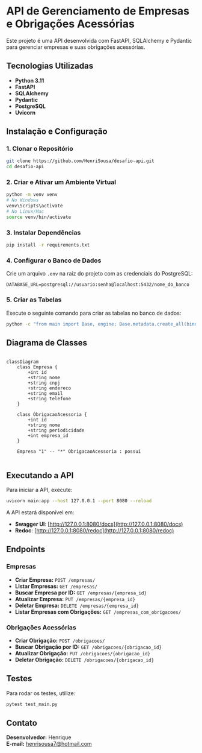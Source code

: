 # API de Gerenciamento de Empresas e Obrigações Acessórias

Este projeto é uma API desenvolvida com FastAPI, SQLAlchemy e Pydantic para gerenciar empresas e suas obrigações acessórias.

## Tecnologias Utilizadas

- **Python 3.11**
- **FastAPI**
- **SQLAlchemy**
- **Pydantic**
- **PostgreSQL**
- **Uvicorn**

## Instalação e Configuração

### 1. Clonar o Repositório

```sh
git clone https://github.com/HenriSousa/desafio-api.git
cd desafio-api
```

### 2. Criar e Ativar um Ambiente Virtual

```sh
python -m venv venv
# No Windows
venv\Scripts\activate
# No Linux/Mac
source venv/bin/activate
```

### 3. Instalar Dependências

```sh
pip install -r requirements.txt
```

### 4. Configurar o Banco de Dados

Crie um arquivo `.env` na raiz do projeto com as credenciais do PostgreSQL:

```
DATABASE_URL=postgresql://usuario:senha@localhost:5432/nome_do_banco
```

### 5. Criar as Tabelas

Execute o seguinte comando para criar as tabelas no banco de dados:

```sh
python -c "from main import Base, engine; Base.metadata.create_all(bind=engine)"
```

## Diagrama de Classes

``` mermaid

classDiagram
    class Empresa {
        +int id
        +string nome
        +string cnpj
        +string endereco
        +string email
        +string telefone
    }
    
    class ObrigacaoAcessoria {
        +int id
        +string nome
        +string periodicidade
        +int empresa_id
    }
    
    Empresa "1" -- "*" ObrigacaoAcessoria : possui
   
```

## Executando a API

Para iniciar a API, execute:

```sh
uvicorn main:app --host 127.0.0.1 --port 8080 --reload
```

A API estará disponível em:

- **Swagger UI**: [http://127.0.0.1:8080/docs](http://127.0.0.1:8080/docs)
- **Redoc**: [http://127.0.0.1:8080/redoc](http://127.0.0.1:8080/redoc)

## Endpoints

### Empresas

- **Criar Empresa:** `POST /empresas/`
- **Listar Empresas:** `GET /empresas/`
- **Buscar Empresa por ID:** `GET /empresas/{empresa_id}`
- **Atualizar Empresa:** `PUT /empresas/{empresa_id}`
- **Deletar Empresa:** `DELETE /empresas/{empresa_id}`
- **Listar Empresas com Obrigações:** `GET /empresas_com_obrigacoes/`

### Obrigações Acessórias

- **Criar Obrigação:** `POST /obrigacoes/`
- **Buscar Obrigação por ID:** `GET /obrigacoes/{obrigacao_id}`
- **Atualizar Obrigação:** `PUT /obrigacoes/{obrigacao_id}`
- **Deletar Obrigação:** `DELETE /obrigacoes/{obrigacao_id}`

## Testes

Para rodar os testes, utilize:

```sh
pytest test_main.py
```

## Contato

**Desenvolvedor:** Henrique\
**E-mail:** [henrisousa7@hotmail.com](mailto\:henrisousa7@hotmail.com)

